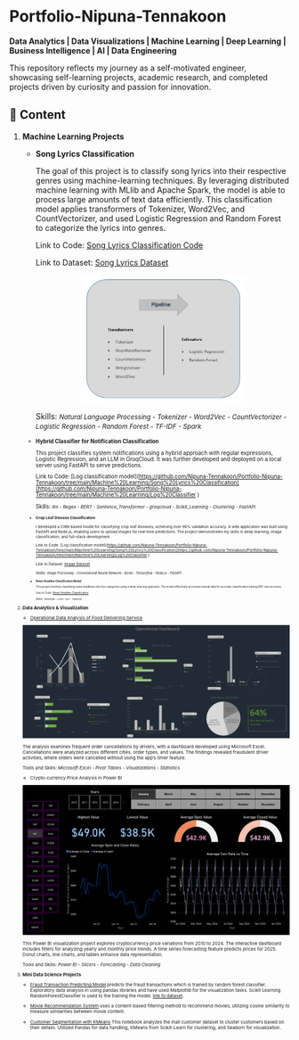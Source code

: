# Portfolio-Nipuna-Tennakoon
**Data Analytics | Data Visualizations | Machine Learning | Deep Learning | Business Intelligence | AI | Data Engineering**

This repository reflects my journey as a self-motivated engineer, showcasing self-learning projects, academic research, and completed projects driven by curiosity and passion for innovation.

## 📌 Content  

1. **Machine Learning Projects**
   
   - **Song Lyrics Classification**

      The goal of this project is to classify song lyrics into their respective genres using machine-learning techniques. By leveraging distributed machine learning with MLlib and Apache Spark, the model is able to process large amounts of text data efficiently. This classification model applies transformers of Tokenizer, Word2Vec, and CountVectorizer, and used Logistic Regression and Random Forest to categorize the lyrics into genres.
      
        Link to Code: [Song Lyrics Classification Code](https://github.com/Nipuna-Tennakoon/Portfolio-Nipuna-Tennakoon/tree/main/Machine%20Learning/Song%20Lyrics%20Classification)
      
        Link to Dataset: [Song Lyrics Dataset](https://data.mendeley.com/datasets/3t9vbwxgr5/2)
     </p>
     
     <center>
       <img src="https://github.com/Nipuna-Tennakoon/Portfolio-Nipuna-Tennakoon/blob/main/mlpipeline.png" width="300" />
     </center>
      
      Skills: *<small>Natural Language Processing - Tokenizer - Word2Vec - CountVectorizer - Logistic Regression - Random Forest - TF-IDF - Spark<small>*  


   - **Hybrid Classifier for Notification Classification**

     This project classifies system notifications using a hybrid approach with regular expressions, Logistic Regression, and an LLM in GroqCloud. It was further developed and deployed on a local server using FastAPI to serve predictions.
      
     Link to Code: [Log classification model](https://github.com/Nipuna-Tennakoon/Portfolio-Nipuna-Tennakoon/tree/main/Machine%20Learning/Song%20Lyrics%20Classification](https://github.com/Nipuna-Tennakoon/Portfolio-Nipuna-Tennakoon/tree/main/Machine%20Learning/Log%20Classifier )
      
     Skills: *<small>llm - Regex - BERT - Sentence_Transformer - groqcloud - Scikit_Learning - Clustering - FastAPI<small>*

   - **Crop Leaf Disease Classification**

      I developed a CNN-based model for classifying crop leaf diseases, achieving over 90% validation accuracy. A web application was built using FastAPI and Node.js, enabling users to upload images for real-time predictions. The project demonstrates my skills in deep learning, image classification, and full-stack development.
      
     Link to Code: [Log classification model](https://github.com/Nipuna-Tennakoon/Portfolio-Nipuna-Tennakoon/tree/main/Machine%20Learning/Song%20Lyrics%20Classification](https://github.com/Nipuna-Tennakoon/Portfolio-Nipuna-Tennakoon/tree/main/Machine%20Learning/Log%20Classifier )
  
     Link to Dataset: [Image Dataset](https://www.kaggle.com/datasets/vipoooool/new-plant-diseases-dataset)
      
     Skills: *<small>Image Processing - Convolutional Neural Network - Keras - Tensorflow - Node.js - FastAPI<small>*

  
   - **News Headline Classification Model**

      This project involves classifying news headlines into four categories using a deep-learning approach. The model effectively processes textual data for accurate classification having 89% test accuracy.
  
      Link to Code: [News Headline Classification](https://github.com/Nipuna-Tennakoon/Portfolio-Nipuna-Tennakoon/tree/main/Machine%20Learning/News%20Headline%20Classification)
   
      Skills: *<small>Tensorflow - LSTM - NLP - Tokenizer<small>*
     
3. **Data Analytics & Visualization**

   - [Operational Data Analysis of Food Delivering Service](https://uniofmora-my.sharepoint.com/:u:/g/personal/thennakoonrwtmncb_24_uom_lk/EW6AXmi0yjVEl6PGHxp8-QcBVOWuX9UiQ1V4ohVEj47V4A?e=8XJcFy)
     
   </p>
   <center>
      <img src="https://github.com/Nipuna-Tennakoon/Portfolio-Nipuna-Tennakoon/blob/main/Data%20Analytics%20and%20Visualizations/dashboard.png" width="800" />
   </center>

   The analysis examines frequent order cancellations by drivers, with a dashboard developed using Microsoft Excel. Cancellations were analyzed across different cities, order types, and values. The findings revealed fraudulent driver activities, where orders were cancelled without using the app’s timer feature. 

   Tools and Skills: *Microsoft Excel - Pivot Tables - Visualizations - Statistics*
   
   - Crypto-currency Price Analysis in Power BI
  
   </p>
   <center>
      <img src="https://github.com/Nipuna-Tennakoon/Portfolio-Nipuna-Tennakoon/blob/main/Data%20Analytics%20and%20Visualizations/bi.png" width="800" />
   </center>

   This Power BI visualization project explores cryptocurrency price variations from 2010 to 2024. The interactive dashboard includes filters for analyzing yearly and monthly price trends. A time series forecasting feature predicts prices for 2025. Donut charts, line charts, and tables enhance data representation.

   Tools and Skills: *Power BI - Slicers - Forecasting - Data Cleaning*
    
5. **Mini Data Science Projects**

   - [Fraud Transaction Predicting Model](https://github.com/Nipuna-Tennakoon/Portfolio-Nipuna-Tennakoon/tree/main/Mini%20Data%20Science%20Projects/Fraud%20Transaction%20Predicting%20Model) predicts the fraud transactions which is trained by random forest classifier. Exploratory data analysis in using pandas libraries and have used Matplotlib for the visualization tasks. Scikit Learning RandomForestClassifier is used to the training the model.
[link to dataset](https://media.geeksforgeeks.org/wp-content/uploads/20240904104950/creditcard.csv).

   - [Movie Recommendation System](https://github.com/Nipuna-Tennakoon/Portfolio-Nipuna-Tennakoon/tree/main/Mini%20Data%20Science%20Projects/Movie%20Recommendation%20System) uses a content-based filtering method to recommend movies, utilizing cosine similarity to measure similarities between movie content.
   - [Customer Segmentation with KMeans](https://github.com/Nipuna-Tennakoon/Portfolio-Nipuna-Tennakoon/tree/main/Mini%20Data%20Science%20Projects/Customer%20Segmentation%20with%20KMeans) This notebook analyzes the mall customer dataset to cluster customers based on their details. Utilized Pandas for data handling, KMeans from Scikit-Learn for clustering, and Seaborn for visualization.
  





